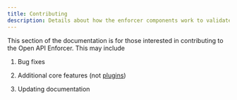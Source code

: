 ```yaml
---
title: Contributing
description: Details about how the enforcer components work to validate your Open API documents and provide functionality.
---
```


This section of the documentation is for those interested in contributing to the Open API Enforcer. This may include

1. Bug fixes

2. Additional core features (not [plugins](../guide/component-plugins.md))

3. Updating documentation



